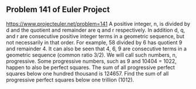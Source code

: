 ## Problem 141 of Euler Project 
https://www.projecteuler.net/problem=141
A positive integer, n, is divided by d and the quotient and remainder are q and r respectively. In addition d, q, and r are consecutive positive integer terms in a geometric sequence, but not necessarily in that order.
For example, 58 divided by 6 has quotient 9 and remainder 4. It can also be seen that 4, 6, 9 are consecutive terms in a geometric sequence (common ratio 3/2).
We will call such numbers, n, progressive.
Some progressive numbers, such as 9 and 10404 = 1022, happen to also be perfect squares. The sum of all progressive perfect squares below one hundred thousand is 124657.
Find the sum of all progressive perfect squares below one trillion (1012).